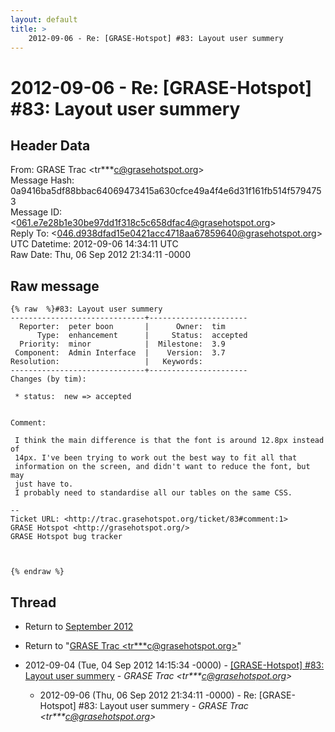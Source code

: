 ```yaml
---
layout: default
title: >
    2012-09-06 - Re: [GRASE-Hotspot] #83: Layout user summery
---
```


# 2012-09-06 - Re: [GRASE-Hotspot] #83: Layout user summery

## Header Data

From: GRASE Trac \<tr***c@grasehotspot.org\><br>
Message Hash: 0a9416ba5df88bbac64069473415a630cfce49a4f4e6d31f161fb514f5794753<br>
Message ID: \<061.e7e28b1e30be97dd1f318c5c658dfac4@grasehotspot.org\><br>
Reply To: \<046.d938dfad15e0421acc4718aa67859640@grasehotspot.org\><br>
UTC Datetime: 2012-09-06 14:34:11 UTC<br>
Raw Date: Thu, 06 Sep 2012 21:34:11 -0000<br>

## Raw message

```
{% raw  %}#83: Layout user summery
------------------------------+----------------------
  Reporter:  peter boon       |      Owner:  tim
      Type:  enhancement      |     Status:  accepted
  Priority:  minor            |  Milestone:  3.9
 Component:  Admin Interface  |    Version:  3.7
Resolution:                   |   Keywords:
------------------------------+----------------------
Changes (by tim):

 * status:  new => accepted


Comment:

 I think the main difference is that the font is around 12.8px instead of
 14px. I've been trying to work out the best way to fit all that
 information on the screen, and didn't want to reduce the font, but may
 just have to.
 I probably need to standardise all our tables on the same CSS.

-- 
Ticket URL: <http://trac.grasehotspot.org/ticket/83#comment:1>
GRASE Hotspot <http://grasehotspot.org/>
GRASE Hotspot bug tracker



{% endraw %}
```

## Thread

+ Return to [September 2012](/archive/2012/09)

+ Return to "[GRASE Trac <tr***c<span>@</span>grasehotspot.org>](/authors/tr___c_at_grasehotspot_org)"

+ 2012-09-04 (Tue, 04 Sep 2012 14:15:34 -0000) - [[GRASE-Hotspot]  #83: Layout user summery](/archive/2012/09/3d74632af9109dfe0d11ed5abbfc3784f8547cac4148a50077b84322e0d1e957) - _GRASE Trac \<tr***c@grasehotspot.org\>_
  + 2012-09-06 (Thu, 06 Sep 2012 21:34:11 -0000) - Re: [GRASE-Hotspot] #83: Layout user summery - _GRASE Trac \<tr***c@grasehotspot.org\>_

